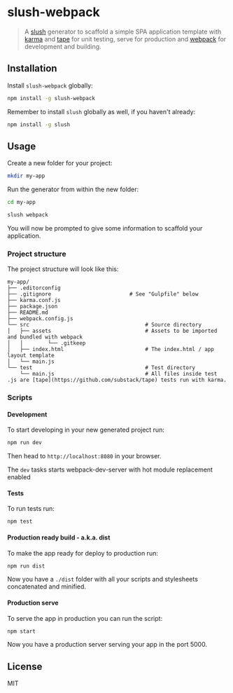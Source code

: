 # slush-webpack

> A [slush](http://slushjs.github.io) generator to scaffold a simple SPA application template with [karma](https://karma-runner.github.io) and [tape](https://github.com/substack/tape) for unit testing, serve for production and [webpack](https://webpack.js.org/) for development and building.

## Installation

Install `slush-webpack` globally:

```bash
npm install -g slush-webpack
```

Remember to install `slush` globally as well, if you haven't already:

```bash
npm install -g slush
```

## Usage

Create a new folder for your project:

```bash
mkdir my-app
```

Run the generator from within the new folder:

```bash
cd my-app

slush webpack
```

You will now be prompted to give some information to scaffold your application.

### Project structure

The project structure will look like this:

```
my-app/
├── .editorconfig
├── .gitignore                         # See "Gulpfile" below
├── karma.conf.js
├── package.json
├── README.md
├── webpack.config.js
└── src                                     # Source directory
│   ├── assets                              # Assets to be imported and bundled with webpack
│   │        └── .gitkeep
│   ├── index.html                          # The index.html / app layout template
│   └── main.js     
└── test                                    # Test directory
    └── main.js                             # All files inside test .js are [tape](https://github.com/substack/tape) tests run with karma.
```

### Scripts

#### Development

To start developing in your new generated project run:

```bash
npm run dev
```

Then head to `http://localhost:8080` in your browser.

The `dev` tasks starts webpack-dev-server with hot module replacement enabled

#### Tests

To run tests run:

```bash
npm test
```

#### Production ready build - a.k.a. dist

To make the app ready for deploy to production run:

```bash
npm run dist
```

Now you have a `./dist` folder with all your scripts and stylesheets concatenated and minified.

#### Production serve

To serve the app in production you can run the script:

```bash
npm start
```

Now you have a production server serving your app in the port 5000.

## License

MIT
